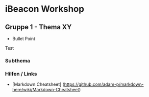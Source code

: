 # iBeacon Workshop

## Gruppe 1 - Thema XY

* Bullet Point

Test

### Subthema

### Hilfen / Links

* [Markdown Cheatsheet] (https://github.com/adam-p/markdown-here/wiki/Markdown-Cheatsheet)

